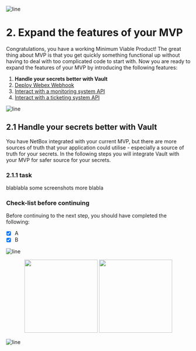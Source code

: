 ![line](../img/banner_line.png)
# 2. Expand the features of your MVP

Congratulations, you have a working Minimum Viable Product! The great thing about MVP is that you get quickly something functional up without having to deal with too complicated code to start with. Now you are ready to expand the features of your MVP by introducing the following features:

1. **Handle your secrets better with Vault**
2. [Deploy Webex Webhook](2_2.md)
3. [Interact with a monitoring system API](2_3.md)
4. [Interact with a ticketing system API](2_4.md)


![line](../img/banner_line.png)

## 2.1 Handle your secrets better with Vault

You have NetBox integrated with your current MVP, but there are more sources of truth that your application could utilise - especially a source of truth for your secrets. In the following steps you will integrate Vault with your MVP for safer source for your secrets.

### 2.1.1 task

blablabla
some screenshots
more blabla

### Check-list before continuing

Before continuing to the next step, you should have completed the following:

- [x] A
- [x] B

![line](../img/banner_line.png)

<p align="center">
<a href="./1_5.md"><img src="../img/previous.png" width="200px"></a>
<a href="./2_2.md"><img src="../img/next.png" width="200px"></a>
</p>

![line](../img/banner_line.png)
